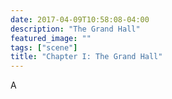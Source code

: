 ```yaml
---
date: 2017-04-09T10:58:08-04:00
description: "The Grand Hall"
featured_image: ""
tags: ["scene"]
title: "Chapter I: The Grand Hall"
---
```


A